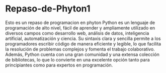 # Repaso-de-Phyton1


Esto es un repaso de programacion en phyton
Python es un lenguaje de programación de alto nivel, fácil de aprender y ampliamente utilizado en diversos campos como desarrollo web, análisis de datos, inteligencia artificial, automatización y ciencia. Su sintaxis clara y sencilla permite a los programadores escribir código de manera eficiente y legible, lo que facilita la resolución de problemas complejos y fomenta el trabajo colaborativo. Además, Python cuenta con una gran comunidad y una extensa colección de bibliotecas, lo que lo convierte en una excelente opción tanto para principiantes como para expertos en programación.
